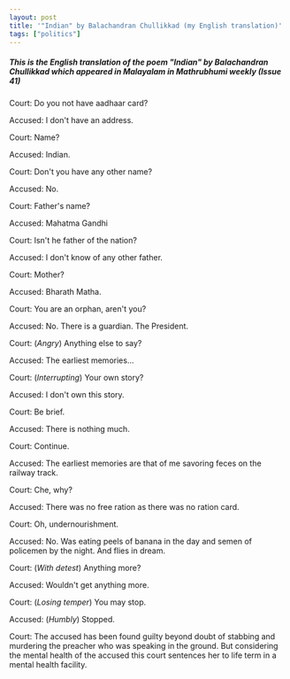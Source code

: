 ```yaml
---
layout: post
title: '"Indian" by Balachandran Chullikkad (my English translation)'
tags: ["politics"]
---
```

##### This is the English translation of the poem "Indian" by Balachandran Chullikkad which appeared in Malayalam in Mathrubhumi weekly (Issue 41) #####

Court: Do you not have aadhaar card?

Accused: I don't have an address.

Court: Name?

Accused: Indian.

Court: Don't you have any other name?

Accused: No.

Court: Father's name?

Accused: Mahatma Gandhi

Court: Isn't he father of the nation?

Accused: I don't know of any other father.

Court: Mother?

Accused: Bharath Matha.

Court: You are an orphan, aren't you?

Accused: No. There is a guardian. The President.

Court: (*Angry*) Anything else to say?

Accused: The earliest memories...

Court: (*Interrupting*) Your own story?

Accused: I don't own this story.

Court: Be brief.

Accused: There is nothing much.

Court: Continue.

Accused: The earliest memories are that of me savoring feces on the railway track.

Court: Che, why?

Accused: There was no free ration as there was no ration card.

Court: Oh, undernourishment.

Accused: No. Was eating peels of banana in the day and semen of policemen by the night. And flies in dream.

Court: (*With detest*) Anything more?

Accused: Wouldn't get anything more.

Court: (*Losing temper*) You may stop.

Accused: (*Humbly*) Stopped.

Court: The accused has been found guilty beyond doubt of stabbing and murdering the preacher who was speaking in the ground. But considering the mental health of the accused this court sentences her to life term in a mental health facility.
